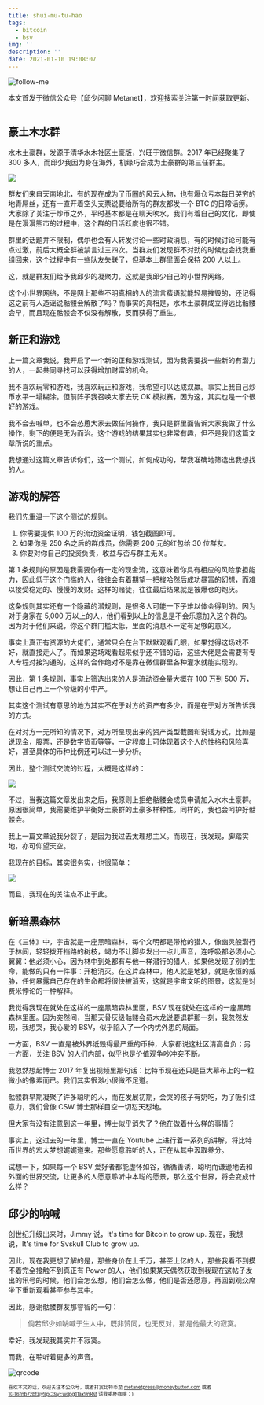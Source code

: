 ```yaml
---
title: shui-mu-tu-hao
tags:
  - bitcoin
  - bsv
img: ''
description: ''
date: 2021-01-10 19:08:07
---
```


![follow-me](https://raw.githubusercontent.com/imcoddy/images/main/2020-11-21/1605951259102-follow-metanet-chat.png)

本文首发于微信公众号【邱少闲聊 Metanet】，欢迎搜索关注第一时间获取更新。

![]()

## 豪土木水群

水木土豪群，发源于清华水木社区土豪版，兴旺于微信群。2017 年已经聚集了 300 多人，而邱少我因为身在海外，机缘巧合成为土豪群的第三任群主。

<!--more-->

![](https://raw.githubusercontent.com/imcoddy/images/main/2021-1-10/1610280224121-shui-mu.png)

群友们来自天南地北，有的现在成为了币圈的风云人物，也有爆仓亏本每日哭穷的地青屌丝，还有一直开着空头支票说要给所有的群友都发一个 BTC 的日常话痨。大家除了关注于炒币之外，平时基本都是在聊天吹水，我们有着自己的文化，即使是在漫漫熊市的过程中，这个群的日活跃度也很不错。

群里的话题并不限制，偶尔也会有人转发讨论一些时政消息，有的时候讨论可能有点过激，前后大概全群被禁言过三四次。当群友们发现群不对劲的时候也会找我重组回来，这个过程中有一些队友失联了，但基本上群里面会保持 200 人以上。

这，就是群友们给予我邱少的凝聚力，这就是我邱少自己的小世界网络。

这个小世界网络，不是网上那些不明真相的人的流言蜚语就能轻易摧毁的，还记得这之前有人造谣说骷髅会解散了吗？而事实的真相是，水木土豪群成立得远比骷髅会早，而且现在骷髅会不仅没有解散，反而获得了重生。

## 新正和游戏

上一篇文章我说，我开启了一个新的正和游戏测试，因为我需要找一些新的有潜力的人，一起共同寻找可以获得增加财富的机会。

我不喜欢玩零和游戏，我喜欢玩正和游戏，我希望可以达成双赢。事实上我自己炒币水平一塌糊涂。但前阵子我召唤大家去玩 OK 模拟赛，因为这，其实也是一个很好的游戏。

我不会去喊单，也不会怂恿大家去做任何操作，我只是群里面告诉大家我做了什么操作，剩下的便是无为而治。这个游戏的结果其实也非常有趣，但不是我们这篇文章所说的重点。

我想通过这篇文章告诉你们，这一个测试，如何成功的，帮我准确地筛选出我想找的人。

## 游戏的解答

我们先重温一下这个测试的规则。

1. 你需要提供 100 万的流动资金证明，钱包截图即可。
2. 如果你是 250 名之后的群成员，你需要 200 元的红包给 30 位群友。
3. 你要对你自己的投资负责，收益与否与群主无关。

第 1 条规则的原因是我需要你有一定的现金流，这意味着你具有相应的风险承担能力，因此低于这个门槛的人，往往会有着期望一把梭哈然后成功暴富的幻想，而难以接受稳定的、慢慢的发财。这样的赌徒，往往最后结果就是被爆仓的炮灰。

这条规则其实还有一个隐藏的潜规则，是很多人可能一下子难以体会得到的。因为对于身家在 5,000 万以上的人，他们看到以上的信息是不会乐意加入这个群的。因为对于他们来说，你这个群门槛太低，里面的消息不一定有足够的意义。

事实上真正有资源的大佬们，通常只会在台下默默观看几眼，如果觉得这场戏不好，就直接走人了。而如果这场戏看起来似乎还不错的话，这些大佬是会需要有专人专程对接沟通的，这样的合作绝对不是靠在微信群里各种灌水就能实现的。

因此，第 1 条规则，事实上筛选出来的人是流动资金量大概在 100 万到 500 万，想让自己再上一个阶级的小中产。

其实这个测试有意思的地方其实不在于对方的资产有多少，而是在于对方所告诉我的方式。

在对对方一无所知的情况下，对方所呈现出来的资产类型截图和说话方式，比如是说现金，股票，还是数字货币等等，一定程度上可体现着这个人的性格和风险喜好，甚至具体的币种比例还可以进一步分析。

因此，整个测试交流的过程，大概是这样的：

![](https://raw.githubusercontent.com/imcoddy/images/main/2021-1-10/1610280475795-communication.jpeg)

不过，当我这篇文章发出来之后，我原则上拒绝骷髅会成员申请加入水木土豪群。原因很简单，我需要维护平衡好土豪群的土豪多样种性。同样的，我也会呵护好骷髅会。

我上一篇文章说我分裂了，是因为我过去太理想主义。而现在，我发现，脚踏实地，亦可仰望天空。

我现在的目标，其实很务实，也很简单：

![](https://raw.githubusercontent.com/imcoddy/images/main/2021-1-10/1610281008165-my-goal.jpeg)

而且，我现在的关注点不止于此。

## 新暗黑森林

在《三体》中，宇宙就是一座黑暗森林，每个文明都是带枪的猎人，像幽灵般潜行于林间，轻轻拨开挡路的树枝，竭力不让脚步发出一点儿声音，连呼吸都必须小心翼翼：他必须小心，因为林中到处都有与他一样潜行的猎人，如果他发现了别的生命，能做的只有一件事：开枪消灭。在这片森林中，他人就是地狱，就是永恒的威胁，任何暴露自己存在的生命都将很快被消灭，这就是宇宙文明的图景，这就是对费米悖论的一种解释。

我觉得我现在就处在这样的一座黑暗森林里面，BSV 现在就处在这样的一座黑暗森林里面。因为突然间，当那天骨灰级骷髅会员木龙说要退群那一刻，我忽然发现，我想哭，我心爱的 BSV，似乎陷入了一个内忧外患的局面。

一方面，BSV 一直是被外界诋毁得最严重的币种，大家都说这社区清高自负；另一方面，关注 BSV 的人们内部，似乎也是价值观争吵冲突不断。

我忽然想起博士 2017 年复出视频里那句话：比特币现在还只是巨大幕布上的一粒微小的像素而已。我们其实很渺小很微不足道。

骷髅群早期凝聚了许多聪明的人，而在发展初期，会哭的孩子有奶吃，为了吸引注意力，我们曾像 CSW 博士那样目空一切怼天怼地。

但大家有没有注意到这一年里，博士似乎消失了？他在做着什么样的事情？

事实上，这过去的一年里，博士一直在 Youtube 上进行着一系列的讲解，将比特币世界的宏大梦想娓娓道来。那些愿意聆听的人，正在从其中汲取养分。

试想一下，如果每一个 BSV 爱好者都能虚怀如谷，循循善诱，聪明而谦逊地去和外面的世界交流，让更多的人愿意聆听中本聪的愿景，那么这个世界，将会变成什么样？

## 邱少的呐喊

创世纪升级出来时，Jimmy 说，It's time for Bitcoin to grow up. 现在，我想说，It's time for Svskull Club to grow up.

因此，现在我更想了解的是，那些身价在上千万，甚至上亿的人，那些我看不到摸不着完全接触不到真正有 Power 的人，他们如果某天偶然获取到我现在这帖子发出的讯号的时候，他们会怎么想，他们会怎么做，他们是否还愿意，再回到观众席坐下重新观看甚至参与其中。

因此，感谢骷髅群友那睿智的一句：

>倘若邱少如呐喊于生人中，既非赞同，也无反对，那是他最大的寂寞。

幸好，我发现我其实并不寂寞。

而我，在聆听着更多的声音。

![qrcode](https://raw.githubusercontent.com/imcoddy/images/main/2020-11-21/1605951312672-metanet-qrcode.png)

<sub><sup>喜欢本文的话，欢迎关注本公众号，或者打赏比特币至 [metanetpress@moneybutton.com](bitcoin:metanetpress@moneybutton.com) 或者 [1GT6fnb7zbtzjy9pC3iyEwdpg11ax9nRst](bitcoin:1GT6fnb7zbtzjy9pC3iyEwdpg11ax9nRst) 请我喝杯咖啡：)</sup></sub>
